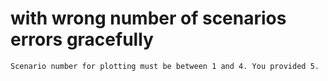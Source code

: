 # with wrong number of scenarios errors gracefully

    Scenario number for plotting must be between 1 and 4. You provided 5.

